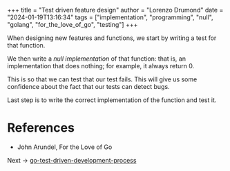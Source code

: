 +++
title = "Test driven feature design"
author = "Lorenzo Drumond"
date = "2024-01-19T13:16:34"
tags = ["implementation",  "programming",  "null",  "golang",  "for_the_love_of_go",  "testing"]
+++


When designing new features and functions, we start by writing a test for that function.

We then write a _null implementation_ of that function: that is, an implementation that does nothing; for example, it always return 0.

This is so that we can test that our test fails. This will give us some confidence about the fact that our tests can detect bugs.

Last step is to write the correct implementation of the function and test it.

# References
- John Arundel, For the Love of Go

Next -> [go-test-driven-development-process](/wiki/go-test-driven-development-process/)
